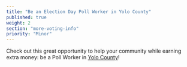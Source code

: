 ```yaml
---
title: "Be an Election Day Poll Worker in Yolo County"
published: true
weight: 2
section: "more-voting-info"
priority: "Minor"
---
```


Check out this great opportunity to help your community while earning extra money: be a Poll Worker in [Yolo County](https://www.yoloelections.org/poll-workers/poll-workers)!  
